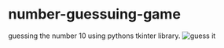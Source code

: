 # number-guessuing-game
guessing the number 10 using pythons tkinter library.
![guess it](https://user-images.githubusercontent.com/91788861/135755652-488dfc79-47e6-47f0-b80a-fef9af56a09b.jpg)
